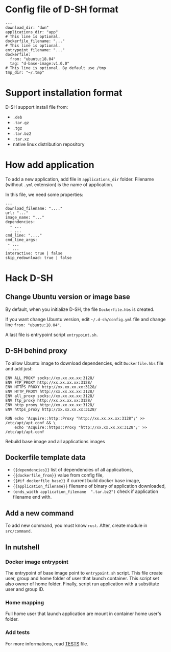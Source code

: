 # Config file of D-SH format

```
---
download_dir: "dwn"
applications_dir: "app"
# This line is optional.
dockerfile_filename: "..."
# This line is optional.
entrypoint_filename: "..."
dockerfile:
  from: "ubuntu:18.04"
  tag: "d-base-image:v1.0.0"
# This line is optional. By default use /tmp
tmp_dir: "~/.tmp"
```

# Support installation format

D-SH support install file from:
 * `.deb`
 * `.tar.gz`
 * `.tgz`
 * `.tar.bz2`
 * `.tar.xz`
 * native linux distribution repository

# How add application

To add a new application, add file in `applications_dir` folder. Filename (without `.yml`
extension) is the name of application.

In this file, we need some properties:
```
---
download_filename: "...."
url: "..."
image_name: "..."
dependencies:
  - ...
  - ...
cmd_line: "...."
cmd_line_args:
 - ...
 - ...
interactive: true | false
skip_redownload: true | false
```

# Hack D-SH

## Change Ubuntu version or image base

By default, when you initialize D-SH, the file `Dockerfile.hbs` is created.

If you want change Ubuntu version, edit `~/.d-sh/config.yml` file and
change line `from: "ubuntu:18.04"`.

A last file is entrypoint script `entrypoint.sh`.

## D-SH behind proxy

To allow Ubuntu image to download dependencies, edit `Dockerfile.hbs`
file and add just:
```
ENV ALL_PROXY socks://xx.xx.xx.xx:3128/
ENV FTP_PROXY http://xx.xx.xx.xx:3128/
ENV HTTPS_PROXY http://xx.xx.xx.xx:3128/
ENV HTTP_PROXY http://xx.xx.xx.xx:3128/
ENV all_proxy socks://xx.xx.xx.xx:3128/
ENV ftp_proxy http://xx.xx.xx.xx:3128/
ENV http_proxy http://xx.xx.xx.xx:3128/
ENV https_proxy http://xx.xx.xx.xx:3128/

RUN echo 'Acquire::http::Proxy "http://xx.xx.xx.xx:3128";' >> /etc/apt/apt.conf && \
    echo 'Acquire::https::Proxy "http://xx.xx.xx.xx:3128";' >> /etc/apt/apt.conf
```

Rebuild base image and all applications images

## Dockerfile template data

 - `{{dependencies}}` list of dependencies of all applications,
 - `{{dockerfile_from}}` value from config file,
 - `{{#if dockerfile_base}}` if current build docker base image,
 - `{{application_filename}}` filename of binary of application downloaded,
 - `(ends_width application_filename  ".tar.bz2")` check if application filename end with.

## Add a new command

To add new command, you must know `rust`. After, create module in `src/command`.

## In nutshell

### Docker image entrypoint

The entrypoint of base image point to `entrypoint.sh` script. This file create
user, group and home folder of user that launch container. This script set also
owner of home folder. Finally, script run application with a substitute user and
group ID.

### Home mapping

Full home user that launch application are mount in container home user's folder.

### Add tests

For more informations, read [TESTS](TESTS.md) file.
